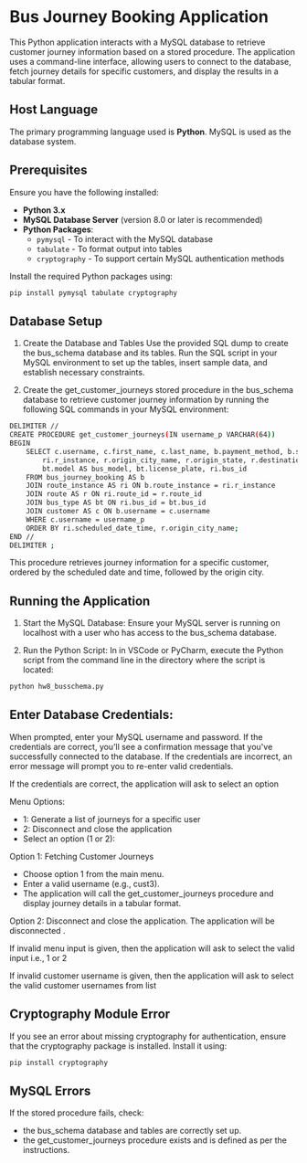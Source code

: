 # Bus Journey Booking Application

This Python application interacts with a MySQL database to retrieve customer journey information based on a stored procedure. The application uses a command-line interface, allowing users to connect to the database, fetch journey details for specific customers, and display the results in a tabular format.

## Host Language

The primary programming language used is **Python**. MySQL is used as the database system.

## Prerequisites

Ensure you have the following installed:
- **Python 3.x**
- **MySQL Database Server** (version 8.0 or later is recommended)
- **Python Packages**:
  - `pymysql` - To interact with the MySQL database
  - `tabulate` - To format output into tables
  - `cryptography` - To support certain MySQL authentication methods

Install the required Python packages using:
```bash
pip install pymysql tabulate cryptography
```


## Database Setup

1. Create the Database and Tables
Use the provided SQL dump to create the bus_schema database and its tables. Run the SQL script in your MySQL environment to set up the tables, insert sample data, and establish necessary constraints.

2. Create the get_customer_journeys stored procedure in the bus_schema database to retrieve customer journey information by running the following SQL commands in your MySQL environment:

```bash
DELIMITER //
CREATE PROCEDURE get_customer_journeys(IN username_p VARCHAR(64))
BEGIN
    SELECT c.username, c.first_name, c.last_name, b.payment_method, b.seats_booked, ri.fare_price, ri.scheduled_date_time, 
        ri.r_instance, r.origin_city_name, r.origin_state, r.destination_city_name, r.destination_state, bt.type AS bus_type, 
        bt.model AS bus_model, bt.license_plate, ri.bus_id
    FROM bus_journey_booking AS b
    JOIN route_instance AS ri ON b.route_instance = ri.r_instance
    JOIN route AS r ON ri.route_id = r.route_id
    JOIN bus_type AS bt ON ri.bus_id = bt.bus_id
    JOIN customer AS c ON b.username = c.username
    WHERE c.username = username_p
    ORDER BY ri.scheduled_date_time, r.origin_city_name;
END //
DELIMITER ;
```
This procedure retrieves journey information for a specific customer, ordered by the scheduled date and time, followed by the origin city.

## Running the Application
1. Start the MySQL Database: Ensure your MySQL server is running on localhost with a user who has access to the bus_schema database.

2. Run the Python Script: In in VSCode or PyCharm, execute the Python script from the command line in the directory where the script is located:

```bash
python hw8_busschema.py
```

## Enter Database Credentials:

When prompted, enter your MySQL username and password.
If the credentials are correct, you’ll see a confirmation message that you've successfully connected to the database.
If the credentials are incorrect, an error message will prompt you to re-enter valid credentials.

If the credentials are correct, the application will ask to select an option

Menu Options:

- 1: Generate a list of journeys for a specific user
- 2: Disconnect and close the application
- Select an option (1 or 2): 

Option 1: Fetching Customer Journeys
- Choose option 1 from the main menu.
- Enter a valid username (e.g., cust3).
- The application will call the get_customer_journeys procedure and display journey details in a tabular format.

Option 2: Disconnect and close the application.
The application will be disconnected .

If invalid menu input is given, then the application will ask to select the valid input i.e., 1 or 2

If invalid customer username is given, then the application will ask to select the valid customer usernames from list


## Cryptography Module Error
If you see an error about missing cryptography for authentication, ensure that the cryptography package is installed. Install it using:
```bash
pip install cryptography
```

## MySQL Errors
If the stored procedure fails, check:

- the bus_schema database and tables are correctly set up.
- the get_customer_journeys procedure exists and is defined as per the instructions.
